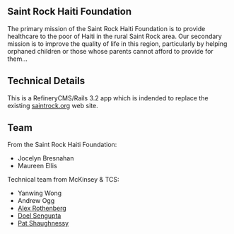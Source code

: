 ## Saint Rock Haiti Foundation

The primary mission of the Saint Rock Haiti Foundation is to provide healthcare to the poor of Haiti in the rural Saint Rock area. Our secondary mission is to improve the quality of life in this region, particularly by helping orphaned children or those whose parents cannot afford to provide for them...

## Technical Details

This is a RefineryCMS/Rails 3.2 app which is indended to replace the existing [saintrock.org](http://saintrock.org/) web site.

## Team

From the Saint Rock Haiti Foundation:

* Jocelyn Bresnahan
* Maureen Ellis

Technical team from McKinsey & TCS:

* Yanwing Wong
* Andrew Ogg
* [Alex Rothenberg](http://www.alexrothenberg.com/)
* [Doel Sengupta](http://doelsengupta.blogspot.com/)
* [Pat Shaughnessy](http://patshaughnessy.net)
